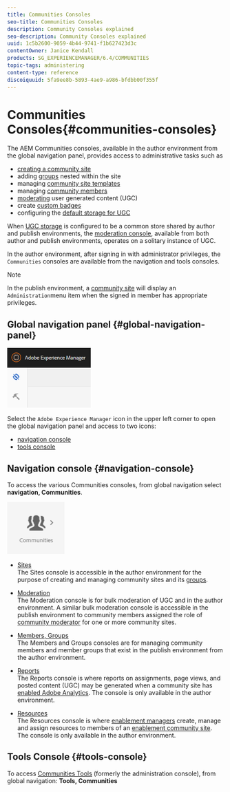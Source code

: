 ```yaml
---
title: Communities Consoles
seo-title: Communities Consoles
description: Community Consoles explained
seo-description: Community Consoles explained
uuid: 1c5b2600-9059-4b44-9741-f1b627423d3c
contentOwner: Janice Kendall
products: SG_EXPERIENCEMANAGER/6.4/COMMUNITIES
topic-tags: administering
content-type: reference
discoiquuid: 5fa9ee8b-5893-4ae9-a986-bfdbb00f355f
---
```


# Communities Consoles{#communities-consoles}

The AEM Communities consoles, available in the author environment from the global navigation panel, provides access to administrative tasks such as

* [creating a community site](../../communities/using/sites-console.md)
* adding [groups](../../communities/using/groups.md) nested within the site
* managing [community site templates](../../communities/using/sites.md)
* managing [community members](../../communities/using/members.md)
* [moderating](../../communities/using/moderate-ugc.md) user generated content (UGC)
* create [custom badges](../../communities/using/badges.md)
* configuring the [default storage for UGC](../../communities/using/srp-config.md)

When [UGC storage](../../communities/using/working-with-srp.md) is configured to be a common store shared by author and publish environments, the [moderation console](../../communities/using/moderation.md), available from both author and publish environments, operates on a solitary instance of UGC.

In the author environment, after signing in with administrator privileges, the `Communities` consoles are available from the navigation and tools consoles.

>[!NOTE]
>
>In the publish environment, a [community site](../../communities/using/sites-console.md) will display an `Administration`menu item when the signed in member has appropriate privileges.

## Global navigation panel {#global-navigation-panel}

![](assets/chlimage_1-91.png)

Select the `Adobe Experience Manager` icon in the upper left corner to open the global navigation panel and access to two icons:

* [navigation console](#navigation-console)
* [tools console](../../communities/using/tools.md)

## Navigation console {#navigation-console}

To access the various Communities consoles, from global navigation select **navigation, Communities**.

![](assets/chlimage_1-92.png)

* [Sites](../../communities/using/sites-console.md)  
  The Sites console is accessible in the author environment for the purpose of creating and managing community sites and its [groups](../../communities/using/groups.md).

* [Moderation](../../communities/using/moderation.md)  
  The Moderation console is for bulk moderation of UGC and in the author environment. A similar bulk moderation console is accessible in the publish environment to community members assigned the role of [community moderator](../../communities/using/users.md#publishenvironmentusersandgroups) for one or more community sites.

* [Members, Groups](../../communities/using/members.md)  
  The Members and Groups consoles are for managing community members and member groups that exist in the publish environment from the author environment.

* [Reports](../../communities/using/reports.md)  
  The Reports console is where reports on assignments, page views, and posted content (UGC) may be generated when a community site has [enabled Adobe Analytics](../../communities/using/sites-console.md#analytics). The console is only available in the author environment.

* [Resources](../../communities/using/resources.md)  
  The Resources console is where [enablement managers](../../communities/using/enablement.md#communitymanagers) create, manage and assign resources to members of an [enablement community site](../../communities/using/overview.md#enablement-community). The console is only available in the author environment.

## Tools Console {#tools-console}

To access [Communities Tools](../../communities/using/tools.md) (formerly the administration console), from global navigation: **Tools, Communities**

